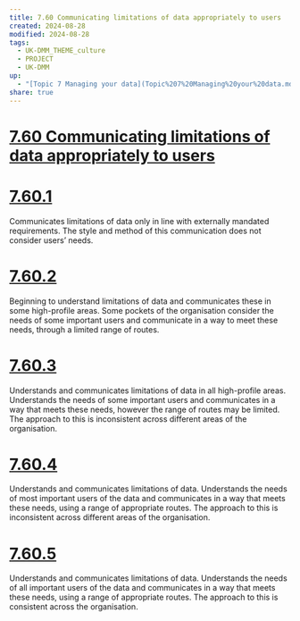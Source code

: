 ```yaml
---
title: 7.60 Communicating limitations of data appropriately to users
created: 2024-08-28
modified: 2024-08-28
tags:
  - UK-DMM_THEME_culture
  - PROJECT
  - UK-DMM
up:
  - "[Topic 7 Managing your data](Topic%207%20Managing%20your%20data.md)"
share: true
---
```

# [7.60 Communicating limitations of data appropriately to users](7.60%20Communicating%20limitations%20of%20data%20appropriately%20to%20users.md)
# [7.60.1](7.60.1.md)

Communicates limitations of data only in line with externally mandated requirements. The style and method of this communication does not consider users’ needs.

# [7.60.2](7.60.2.md)

Beginning to understand limitations of data and communicates these in some high-profile areas. Some pockets of the organisation consider the needs of some important users and communicate in a way to meet these needs, through a limited range of routes.

# [7.60.3](7.60.3.md)

Understands and communicates limitations of data in all high-profile areas. Understands the needs of some important users and communicates in a way that meets these needs, however the range of routes may be limited. The approach to this is inconsistent across different areas of the organisation.

# [7.60.4](7.60.4.md)

Understands and communicates limitations of data. Understands the needs of most important users of the data and communicates in a way that meets these needs, using a range of appropriate routes. The approach to this is inconsistent across different areas of the organisation.

# [7.60.5](7.60.5.md)

Understands and communicates limitations of data. Understands the needs of all important users of the data and communicates in a way that meets these needs, using a range of appropriate routes. The approach to this is consistent across the organisation.
